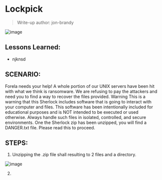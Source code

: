 # Lockpick
> Write-up author: jon-brandy

![image](https://github.com/jon-brandy/hackthebox/assets/70703371/5765553d-e4b6-4e31-ac30-ebc8ae11d392)


## Lessons Learned:
- njknsd

## SCENARIO:

Forela needs your help! A whole portion of our UNIX servers have been hit with what we think is ransomware. 
We are refusing to pay the attackers and need you to find a way to recover the files provided. 
Warning This is a warning that this Sherlock includes software that is going to interact with your computer and files. 
This software has been intentionally included for educational purposes and is NOT intended to be executed or used otherwise. 
Always handle such files in isolated, controlled, and secure environments. 
One the Sherlock zip has been unzipped, you will find a DANGER.txt file. Please read this to proceed.

## STEPS:
1. Unzipping the .zip file shall resulting to 2 files and a directory.

![image](https://github.com/jon-brandy/hackthebox/assets/70703371/01a5fde7-7776-4f0f-a527-73eaca3ae86e)


2. 
